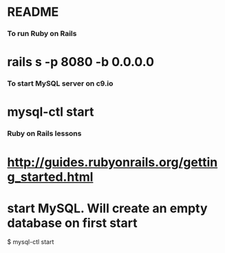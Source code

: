 # README

### To run Ruby on Rails
# rails s -p 8080 -b 0.0.0.0

### To start MySQL server on c9.io
# mysql-ctl start

### Ruby on Rails lessons
# http://guides.rubyonrails.org/getting_started.html

# start MySQL. Will create an empty database on first start
$ mysql-ctl start